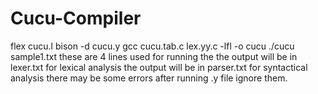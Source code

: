 # Cucu-Compiler

flex cucu.l
bison -d cucu.y
gcc cucu.tab.c lex.yy.c -lfl -o cucu
./cucu sample1.txt
these are 4 lines used for running the 
the output will be in lexer.txt for lexical analysis
the output will be in parser.txt for syntactical analysis
there may be some errors after running .y file
ignore them.
